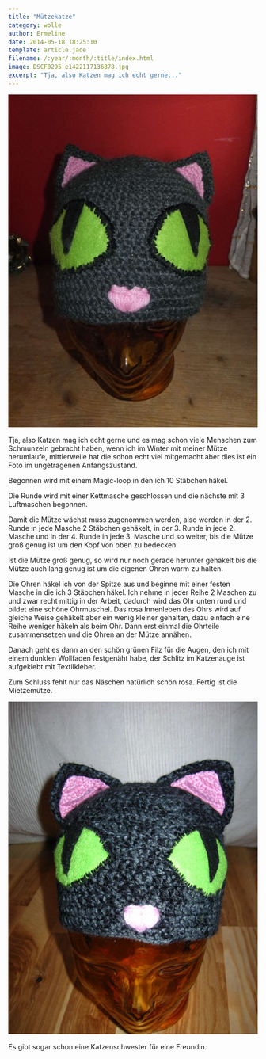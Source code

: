 ```yaml
---
title: "Mützekatze"
category: wolle
author: Ermeline
date: 2014-05-18 18:25:10
template: article.jade
filename: /:year/:month/:title/index.html
image: DSCF0295-e1422117136878.jpg
excerpt: "Tja, also Katzen mag ich echt gerne..."
---
```


![DSCF0295](DSCF0295-e1422117136878.jpg)

Tja, also Katzen mag ich echt gerne und es mag schon viele Menschen zum Schmunzeln gebracht haben, wenn ich im Winter mit meiner Mütze herumlaufe, mittlerweile hat die schon echt viel mitgemacht aber dies ist ein Foto im ungetragenen Anfangszustand.


Begonnen wird mit einem Magic-loop in den ich 10 Stäbchen häkel.

Die Runde wird mit einer Kettmasche geschlossen und die nächste mit 3 Luftmaschen begonnen.

Damit die Mütze wächst muss zugenommen werden, also werden in der 2. Runde in jede Masche 2 Stäbchen gehäkelt, in der 3. Runde in jede 2. Masche und in der 4. Runde in jede 3. Masche und so weiter, bis die Mütze groß genug ist um den Kopf von oben zu bedecken.

Ist die Mütze groß genug, so wird nur noch gerade herunter gehäkelt bis die Mütze auch lang genug ist um die eigenen Ohren warm zu halten.

Die Ohren häkel ich von der Spitze aus und beginne mit einer festen Masche in die ich 3 Stäbchen häkel. Ich nehme in jeder Reihe 2 Maschen zu und zwar recht mittig in der Arbeit, dadurch wird das Ohr unten rund und bildet eine schöne Ohrmuschel. Das rosa Innenleben des Ohrs wird auf gleiche Weise gehäkelt aber ein wenig kleiner gehalten, dazu einfach eine Reihe weniger häkeln als beim Ohr. Dann erst einmal die Ohrteile zusammensetzen und die Ohren an der Mütze annähen.

Danach geht es dann an den schön grünen Filz für die Augen, den ich mit einem dunklen Wollfaden festgenäht habe, der Schlitz im Katzenauge ist aufgeklebt mit Textilkleber.

Zum Schluss fehlt nur das Näschen natürlich schön rosa. Fertig ist die Mietzemütze.

![IMG\_4427](IMG_4427-e1422117333249.jpg)

Es gibt sogar schon eine Katzenschwester für eine Freundin.
